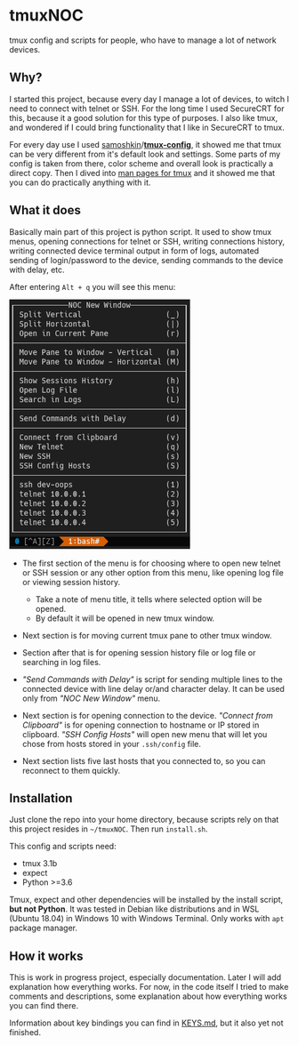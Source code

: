 # tmuxNOC

tmux config and scripts for people, who have to manage a lot of network devices.

## Why?

I started this project, because every day I manage a lot of devices, to witch I need to connect with telnet or SSH. For the long time I used SecureCRT for this, because it a good solution for this type of purposes. I also like tmux, and wondered if I could bring functionality that I like in SecureCRT to tmux.

For every day use I used [samoshkin](https://github.com/samoshkin)/**[tmux-config](https://github.com/samoshkin/tmux-config)**, it showed me that tmux can be very different from it's default look and settings. Some parts of my config is taken from there, color scheme and overall look is practically a direct copy. Then I dived into [man pages for tmux](https://man.openbsd.org/OpenBSD-current/man1/tmux.1)  and it showed me that you can do practically anything with it.

## What it does

Basically main part of this project is python script. It used to show tmux menus, opening connections for telnet or SSH, writing connections history, writing connected device terminal output in form of logs, automated sending of login/password to the device, sending commands to the device with delay, etc.

After entering `Alt + q` you will see this menu:

![tmuxnoc-newwindow-menu](readme_assets/tmuxnoc-newwindow-menu.png)

- The first section of the menu is for choosing where to open new telnet or SSH session or any other option from this menu, like opening log file or viewing session history.
    - Take a note of menu title, it tells where selected option will be opened.
    - By default it will be opened in new tmux window.

- Next section is for moving current tmux pane to other tmux window.

- Section after that is for opening session history file or log file or searching in log files.

- *"Send Commands with Delay"* is script for sending multiple lines to the connected device with line delay or/and character delay. It can be used only from *"NOC New Window"* menu.

- Next section is for opening connection to the device. *"Connect from Clipboard"* is for opening connection to hostname or IP stored in clipboard. *"SSH Config Hosts"* will open new menu that will let you chose from hosts stored in your `.ssh/config` file.

- Next section lists five last hosts that you connected to, so you can reconnect to them quickly.

## Installation 

Just clone the repo into your home directory, because scripts rely on that this project resides in `~/tmuxNOC`. Then run `install.sh`.

This config and scripts need:
- tmux 3.1b
- expect
- Python >=3.6

Tmux, expect and other dependencies will be installed by the install script, **but not Python**. It was tested in Debian like distributions and in WSL (Ubuntu 18.04) in Windows 10 with Windows Terminal. Only works with `apt` package manager.

## How it works

This is work in progress project, especially documentation. Later I will add explanation how everything works. For now, in the code itself I tried to make comments and descriptions, some explanation about how everything works you can find there.

Information about key bindings you can find in [KEYS.md](https://github.com/Technik-J/tmuxNOC/blob/master/KEYS.md), but it also yet not finished.
